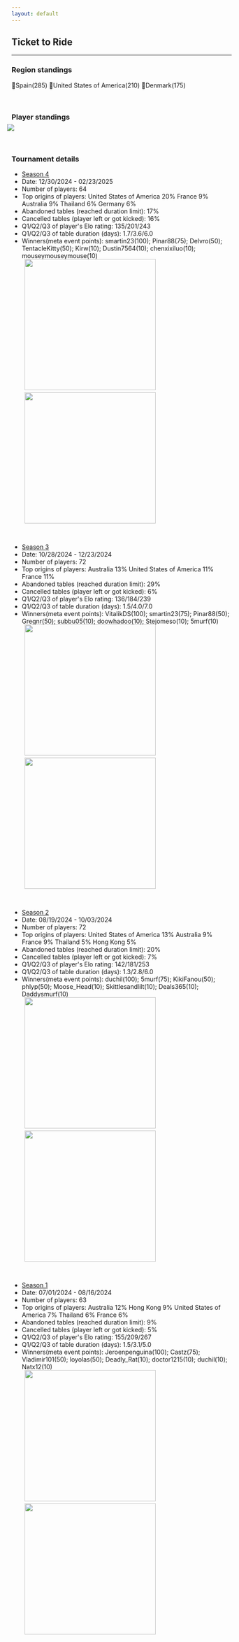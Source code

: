 ```yaml
---
layout: default
---
```


## Ticket to Ride

---

### Region standings
🥇Spain(285) 🥈United States of America(210) 🥉Denmark(175)


<p>&nbsp;</p>

### Player standings
<div>
	<img src="/wpoc/assets/images/ranking/TickettoRideRanking.png" style="display: block; margin-left: -10px; margin-bottom: 10px; margin-top: -10px"/>
</div>
<p>&nbsp;</p>


### Tournament details

- [Season 4](https://en.boardgamearena.com/tournament?id=342655)
- Date: 12/30/2024 - 02/23/2025
- Number of players: 64
- Top origins of players: United States of America 20% France 9% Australia 9% Thailand 6% Germany 6%
- Abandoned tables (reached duration limit): 17%
- Cancelled tables (player left or got kicked): 16%
- Q1/Q2/Q3 of player's Elo rating: 135/201/243
- Q1/Q2/Q3 of table duration (days): 1.7/3.6/6.0
- Winners(meta event points): smartin23(100); Pinar88(75); Delvro(50); TentacleKitty(50); Kirw(10); Dustin7564(10); chenxixiluo(10); mouseymouseymouse(10)

<div>
 <img src="/wpoc/assets/images/tournament/t_Ticket to RideWestern Pacific Ocean Cup • Season 4_Elo_20250223173758.png" width="300" style="display: block; margin-left: 30px; margin-bottom: 5px; margin-top:-15px"/>
</div>
<div>
 <img src="/wpoc/assets/images/tournament/t_Ticket to RideWestern Pacific Ocean Cup • Season 4_Duration_20250223180811.png" width="300" style="display: block; margin-left: 30px; margin-bottom: 5px;"/>
</div>
<p>&nbsp;</p>



- [Season 3](https://boardgamearena.com/tournament?id=320496)
- Date: 10/28/2024 - 12/23/2024
- Number of players: 72
- Top origins of players: Australia 13% United States of America 11% France 11% 
- Abandoned tables (reached duration limit): 29%
- Cancelled tables (player left or got kicked): 6%
- Q1/Q2/Q3 of player's Elo rating: 136/184/239
- Q1/Q2/Q3 of table duration (days): 1.5/4.0/7.0
- Winners(meta event points): VitalikDS(100); smartin23(75); Pinar88(50); Gregnr(50); subbu05(10); doowhadoo(10); Stejomeso(10); 5murf(10)

<div>
 <img src="/wpoc/assets/images/tournament/t_Ticket to RideWestern Pacific Ocean Cup • Season 3_Elo_20241226131352.png" width="300" style="display: block; margin-left: 30px; margin-bottom: 5px; margin-top:-15px"/>
</div>
<div>
 <img src="/wpoc/assets/images/tournament/t_Ticket to RideWestern Pacific Ocean Cup • Season 3_Duration_20241226134001.png" width="300" style="display: block; margin-left: 30px; margin-bottom: 5px;"/>
</div>
<p>&nbsp;</p>




- [Season 2](https://boardgamearena.com/tournament?id=314578)
- Date: 08/19/2024 - 10/03/2024
- Number of players: 72
- Top origins of players: United States of America 13% Australia 9% France 9% Thailand 5% Hong Kong 5%
- Abandoned tables (reached duration limit): 20%
- Cancelled tables (player left or got kicked): 7%
- Q1/Q2/Q3 of player's Elo rating: 142/181/253
- Q1/Q2/Q3 of table duration (days): 1.3/2.8/6.0
- Winners(meta event points): duchil(100); 5murf(75); KikiFanou(50); phlyp(50); Moose_Head(10); Skittlesandlilt(10); Deals365(10); Daddysmurf(10)

<div>
 <img src="/wpoc/assets/images/tournament/t_Ticket to RideWestern Pacific Ocean Cup • Season 2_Elo_20241009201423.png" width="300" style="display: block; margin-left: 30px; margin-bottom: 5px; margin-top:-15px"/>
</div>
<div>
 <img src="/wpoc/assets/images/tournament/t_Ticket to RideWestern Pacific Ocean Cup • Season 2_Duration_20241009204010.png" width="300" style="display: block; margin-left: 30px; margin-bottom: 5px;"/>
</div>
<p>&nbsp;</p>




- [Season 1](https://boardgamearena.com/tournament?id=303099)
- Date: 07/01/2024 - 08/16/2024
- Number of players: 63
- Top origins of players: Australia 12% Hong Kong 9% United States of America 7% Thailand 6% France 6%
- Abandoned tables (reached duration limit): 9%
- Cancelled tables (player left or got kicked): 5%
- Q1/Q2/Q3 of player's Elo rating: 155/209/267
- Q1/Q2/Q3 of table duration (days): 1.5/3.1/5.0
- Winners(meta event points): Jeroenpenguina(100); Castz(75); Vladimir101(50); loyolas(50); Deadly_Rat(10); doctor1215(10); duchil(10); Natx12(10)

<div>
 <img src="/wpoc/assets/images/tournament/t_Ticket to RideWestern Pacific Ocean Cup • Season 1_Elo_20240817081348.png" width="300" style="display: block; margin-left: 30px; margin-bottom: 5px; margin-top:-15px"/>
</div>
<div>
 <img src="/wpoc/assets/images/tournament/t_Ticket to RideWestern Pacific Ocean Cup • Season 1_Duration_20240817084411.png" width="300" style="display: block; margin-left: 30px; margin-bottom: 5px;"/>
</div>
<p>&nbsp;</p>





>>

